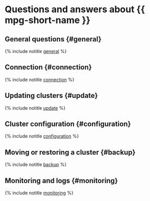 # Questions and answers about {{ mpg-short-name }}

## General questions {#general}

{% include notitle [general](general.md) %}

## Connection {#connection}

{% include notitle [connection](connection.md) %}

## Updating clusters {#update}

{% include notitle [update](update.md) %}

## Cluster configuration {#configuration}

{% include notitle [configuration](configuration.md) %}

## Moving or restoring a cluster {#backup}

{% include notitle [backup](backup.md) %}

## Monitoring and logs {#monitoring}

{% include notitle [monitoring](monitoring.md) %}
